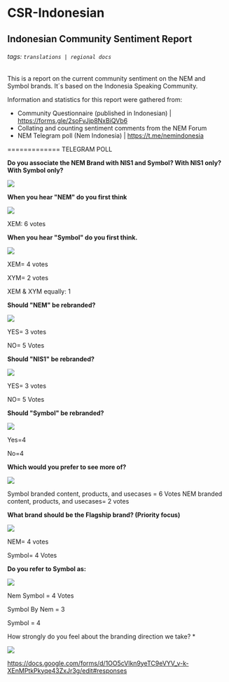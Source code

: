 # CSR-Indonesian
## Indonesian Community Sentiment Report
###### tags: `translations | regional docs`

This is a report on the current community sentiment on the NEM and Symbol brands. It´s based on the Indonesia Speaking Community.

Information and statistics for this report were gathered from:
* Community Questionnaire (published in Indonesian) | <https://forms.gle/2soFvJjp8NxBiQVb6>
* Collating and counting sentiment comments from the NEM Forum
* NEM Telegram poll (Nem Indonesia) | <https://t.me/nemindonesia>


=============
TELEGRAM POLL

**Do you associate the NEM Brand with NIS1 and Symbol? With NIS1 only? With Symbol only?**


![](https://i.imgur.com/F4oUjxL.png)

**When you hear "NEM" do you first think**

![](https://i.imgur.com/Ant1w1k.png)

XEM: 6 votes

**When you hear "Symbol" do you first think.**

![](https://i.imgur.com/6DrGMwe.png)

XEM= 4 votes

XYM= 2 votes

XEM & XYM equally: 1

**Should "NEM" be rebranded?**

![](https://i.imgur.com/qaIHYZI.png)

YES= 3 votes

NO= 5 Votes

**Should "NIS1" be rebranded?**

![](https://i.imgur.com/a7IUo5S.png)

YES= 3 votes

NO= 5 Votes

**Should "Symbol" be rebranded?**

![](https://i.imgur.com/BgMNcNN.png)

Yes=4

No=4

**Which would you prefer to see more of?**

![](https://i.imgur.com/ef6SagZ.png)

Symbol branded content, products, and usecases = 6 Votes
NEM branded content, products, and usecases= 2 votes

**What brand should be the Flagship brand? (Priority focus)**

![](https://i.imgur.com/FU9hVdy.png)

NEM= 4 votes

Symbol= 4 Votes

**Do you refer to Symbol as:**

![](https://i.imgur.com/dMx4AFg.png)

Nem Symbol = 4 Votes

Symbol By Nem = 3

Symbol = 4

How strongly do you feel about the branding direction we take? *

![](https://i.imgur.com/HjoEYXN.png)

https://docs.google.com/forms/d/1OO5cVlkn9yeTC9eVYV_v-k-XEnMPtkPkyqe43ZxJr3g/edit#responses